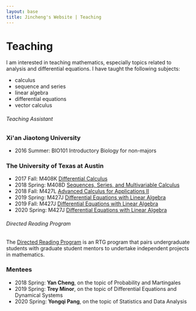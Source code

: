 ```yaml
---
layout: base
title: Jincheng's Website | Teaching
---
```


<div class="transparent">
<div class="container" markdown="1">

# Teaching

I am interested in teaching mathematics, especially topics related to analysis and differential equations. I have taught the following subjects:

* calculus
* sequence and series
* linear algebra
* differential equations
* vector calculus

</div>
</div>

<div class="eggshell">
<div class="container" markdown="1">

###### Teaching Assistant

### Xi'an Jiaotong University

- 2016 Summer: BIO101 Introductory Biology for non-majors

### The University of Texas at Austin

- 2017 Fall: M408K [Differential Calculus](2017/m408k)
- 2018 Spring: M408D [Sequences, Series, and Multivariable Calculus](2018/m408d)
- 2018 Fall: M427L [Advanced Calculus for Applications II](2018/m427l)
- 2019 Spring: M427J [Differential Equations with Linear Algebra](2019/m427j)
- 2019 Fall: M427J [Differential Equations with Linear Algebra](2019/m427j-2)
- 2020 Spring: M427J [Differential Equations with Linear Algebra](2020/m427j)

</div>
</div>

<div class="aliceblue">
<div class="container" markdown="1">

###### Directed Reading Program

The [Directed Reading Program](https://web.ma.utexas.edu/users/drp/about.html) is an RTG program that pairs undergraduate students with graduate student mentors to undertake independent projects in mathematics. 

### Mentees

- 2018 Spring: **Yan Cheng**, on the topic of Probability and Martingales
- 2019 Spring: **Trey Minor**, on the topic of Differential Equations and Dynamical Systems
- 2020 Spring: **Yongqi Pang**, on the topic of Statistics and Data Analysis

</div>
</div>